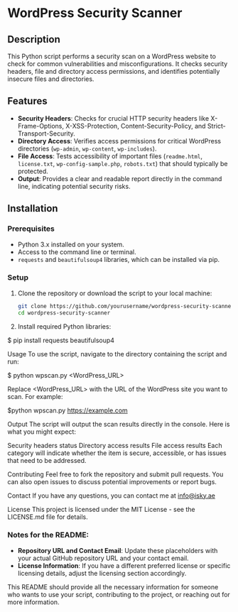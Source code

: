 # WordPress Security Scanner

## Description
This Python script performs a security scan on a WordPress website to check for common vulnerabilities and misconfigurations. It checks security headers, file and directory access permissions, and identifies potentially insecure files and directories.

## Features
- **Security Headers**: Checks for crucial HTTP security headers like X-Frame-Options, X-XSS-Protection, Content-Security-Policy, and Strict-Transport-Security.
- **Directory Access**: Verifies access permissions for critical WordPress directories (`wp-admin`, `wp-content`, `wp-includes`).
- **File Access**: Tests accessibility of important files (`readme.html`, `license.txt`, `wp-config-sample.php`, `robots.txt`) that should typically be protected.
- **Output**: Provides a clear and readable report directly in the command line, indicating potential security risks.

## Installation

### Prerequisites
- Python 3.x installed on your system.
- Access to the command line or terminal.
- `requests` and `beautifulsoup4` libraries, which can be installed via pip.

### Setup
1. Clone the repository or download the script to your local machine:
   ```bash
   git clone https://github.com/yourusername/wordpress-security-scanner.git
   cd wordpress-security-scanner

2. Install required Python libraries:
   
$ pip install requests beautifulsoup4

Usage
To use the script, navigate to the directory containing the script and run:

$ python wpscan.py <WordPress_URL>

Replace <WordPress_URL> with the URL of the WordPress site you want to scan. For example:

$python wpscan.py https://example.com

Output
The script will output the scan results directly in the console. Here is what you might expect:

Security headers status
Directory access results
File access results
Each category will indicate whether the item is secure, accessible, or has issues that need to be addressed.

Contributing
Feel free to fork the repository and submit pull requests. You can also open issues to discuss potential improvements or report bugs.

Contact
If you have any questions, you can contact me at info@isky.ae

License
This project is licensed under the MIT License - see the LICENSE.md file for details.


### Notes for the README:
- **Repository URL and Contact Email**: Update these placeholders with your actual GitHub repository URL and your contact email.
- **License Information**: If you have a different preferred license or specific licensing details, adjust the licensing section accordingly.

This README should provide all the necessary information for someone who wants to use your script, contributing to the project, or reaching out for more information.






